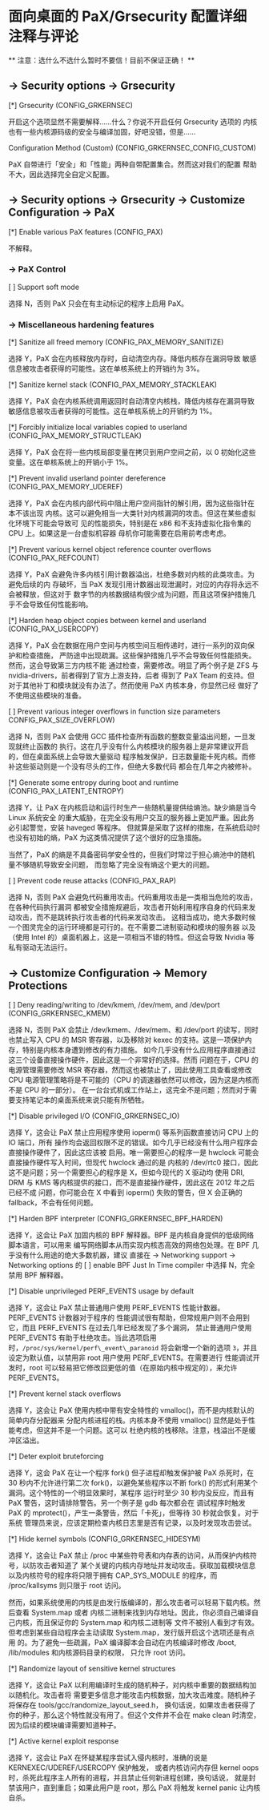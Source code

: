 面向桌面的 PaX/Grsecurity 配置详细注释与评论
==============================================

** 注意：选什么不选什么暂时不要信！目前不保证正确！ **

## → Security options → Grsecurity

[\*] Grsecurity (CONFIG\_GRKERNSEC)

开启这个选项显然不需要解释……什么？你说不开启任何 Grsecurity 选项的
内核也有一些内核源码级的安全与编译加固，好吧没错，但是……

Configuration Method (Custom) (CONFIG\_GRKERNSEC\_CONFIG\_CUSTOM)

PaX 自带进行「安全」和「性能」两种自带配置集合。然而这对我们的配置
帮助不大，因此选择完全自定义配置。

## → Security options → Grsecurity → Customize Configuration → PaX
[\*] Enable various PaX features (CONFIG\_PAX)

不解释。

### → PaX Control
[  ] Support soft mode

选择 N，否则 PaX 只会在有主动标记的程序上启用 PaX。

### → Miscellaneous hardening features
[\*] Sanitize all freed memory (CONFIG\_PAX\_MEMORY\_SANITIZE)

选择 Y，PaX 会在内核释放内存时，自动清空内存。降低内核存在漏洞导致
敏感信息被攻击者获得的可能性。这在单核系统上的开销约为 3%。

[\*] Sanitize kernel stack (CONFIG\_PAX\_MEMORY\_STACKLEAK)

选择 Y，PaX 会在内核系统调用返回时自动清空内核栈，降低内核存在漏洞导致
敏感信息被攻击者获得的可能性。这在单核系统上的开销约为 1%。

[\*] Forcibly initialize local variables copied to userland (CONFIG\_PAX\_MEMORY\_STRUCTLEAK)

选择 Y，PaX 会在将一些内核局部变量在拷贝到用户空间之前，以 0 初始化这些
变量。这在单核系统上的开销小于 1%。

[\*] Prevent invalid userland pointer dereference (CONFIG\_PAX\_MEMORY\_UDEREF)

选择 Y，PaX 会在内核内部代码中阻止用户空间指针的解引用，因为这些指针在本不该出现
内核。这可以避免相当一大类针对内核漏洞的攻击。但这在某些虚拟化环境下可能会导致可
见的性能损失，特别是在 x86 和不支持虚拟化指令集的 CPU 上。如果这是一台虚拟机容器
母机你可能需要在启用前考虑考虑。

[\*] Prevent various kernel object reference counter overflows (CONFIG\_PAX\_REFCOUNT)

选择 Y，PaX 会避免许多内核引用计数器溢出，杜绝多数对内核的此类攻击。为避免后续的内
存破坏，当 PaX 发现引用计数器出现泄漏时，对应的内存将永远不会被释放，但这对于
数字节的内核数据结构很少成为问题，而且这项保护措施几乎不会导致任何性能影响。

[\*] Harden heap object copies between kernel and userland (CONFIG\_PAX\_USERCOPY)

选择 Y，PaX 会在数据在用户空间与内核空间互相传递时，进行一系列的双向保护和检查措施，
严防途中出现疏漏。这些保护措施几乎不会导致任何性能损失。然而，这会导致第三方内核不能
通过检查，需要修改。明显了两个例子是 ZFS 与 nvidia-drivers，前者得到了官方上游支持，后者
得到了 PaX Team 的支持。但对于其他补丁和模块就没有办法了。然而使用 PaX 内核本身，你显然已经
做好了不使用这些模块的准备。

[  ] Prevent various integer overflows in function size parameters CONFIG\_PAX\_SIZE\_OVERFLOW)

选择 N，否则 PaX 会使用 GCC 插件检查所有函数的整数变量溢出问题，一旦发现就终止函数的
执行。这在几乎没有什么内核模块的服务器上是非常建议开启的，但在桌面系统上会导致大量驱动
程序触发保护，日志数量能卡死内核。而修补这些驱动则是一个没有尽头的工作，但绝大多数代码
都会在几年之内被修补。

[\*] Generate some entropy during boot and runtime (CONFIG\_PAX\_LATENT\_ENTROPY)

选择 Y，让 PaX 在内核启动和运行时生产一些随机量提供给熵池。缺少熵是当今 Linux 系统安全
的重大威胁，在完全没有用户交互的服务器上更加严重。因此务必引起警觉，安装 haveged 等程序。
但就算是采取了这样的措施，在系统启动时也没有初始的熵，PaX 为这类情况提供了这个很好的应急措施。

当然了，PaX 的熵是不具备密码学安全性的，但我们时常过于担心熵池中的随机量不够随机导致安全问题，
而忽略了完全没有熵这个更大的问题。

[  ] Prevent code reuse attacks (CONFIG\_PAX\_RAP)

选择 N，否则 PaX 会避免代码重用攻击。代码重用攻击是一类相当危险的攻击，在各种代码执行漏洞
都被安全措施规避后，攻击者开始利用程序自身的代码来发动攻击，而不是跳转执行攻击者的代码来发动攻击。
这相当成功，绝大多数时候一个图灵完全的运行环境都是可行的。在不需要二进制驱动和模块的服务器
以及（使用 Intel 的）桌面机器上，这是一项相当不错的特性。但这会导致 Nvidia 等私有驱动无法运行。

## → Customize Configuration → Memory Protections

[  ] Deny reading/writing to /dev/kmem, /dev/mem, and /dev/port (CONFIG\_GRKERNSEC\_KMEM)

选择 N，否则 PaX 会禁止 /dev/kmem、/dev/mem、和 /dev/port 的读写，同时也禁止写入 CPU 的
MSR 寄存器，以及移除对 kexec 的支持。这是一项保护内存，特别是内核本身遭到修改的有力措施。
如今几乎没有什么应用程序直接通过这三个设备直接操作硬件，因此这是一个非常好的选择。然而
问题在于，CPU 的电源管理需要修改 MSR 寄存器，然而这也被禁止了，因此使用工具查看或修改
CPU 电源管理策略将是不可能的（CPU 的调速器依然可以修改，因为这是内核而不是 CPU 的一部分）。
在一台台式机或工作站上，这完全不是问题；然而对于需要支持笔记本的桌面系统来说只能有所牺牲。

[\*] Disable privileged I/O (CONFIG\_GRKERNSEC\_IO)

选择 Y，这会让 PaX 禁止应用程序使用 ioperm() 等系列函数直接访问 CPU 上的 IO 端口，所有
操作均会返回权限不足的错误。如今几乎已经没有什么用户程序会直接操作硬件了，因此这应该被
启用。唯一需要担心的程序一是 hwclock 可能会直接操作硬件写入时间，但现代 hwclock 通过的是
内核的 /dev/rtc0 接口，因此这不是问题；另一个需要担心的程序是 X，但如今现代的 X 驱动均
使用 DRI, DRM 与 KMS 等内核提供的接口，而不是直接操作硬件，因此这在 2012 年之后已经不成
问题，你可能会在 X 中看到 ioperm() 失败的警告，但 X 会正确的 fallback，不会有任何问题。

[\*] Harden BPF interpreter (CONFIG\_GRKERNSEC\_BPF\_HARDEN)

选择 Y，这会让 PaX 加固内核的 BPF 解释器。BPF 是内核自身提供的低级网络脚本语言，可以用来
编写网络脚本从而实现内核态高效的网络包处理。在 BPF 几乎没有什么用途的绝大多数机器，建议
直接在 → Networking support → Networking options 的 [  ] enable BPF Just In Time compiler
中选择 N，完全禁用 BPF 解释器。

[\*] Disable unprivileged PERF\_EVENTS usage by default

选择 Y，这会让 PaX 禁止普通用户使用 PERF\_EVENTS 性能计数器。PERF\_EVENTS 计数器对于程序的
性能调试很有帮助，但常规用户则不会用到它，而且 PERF\_EVENTS 在过去几年已经发现了多个漏洞，
禁止普通用户使用 PERF\_EVENTS 有助于杜绝攻击。当此选项启用时，`/proc/sys/kernel/perf\_event\_paranoid`
将会新增一个新的选项 `3`，并且设定为默认值，以禁用非 root 用户使用 PERF\_EVENTS。在需要进行
性能调试开发时，root 可以轻易把它修改回更低的值（在原始内核中规定的），来允许 PERF\_EVENTS。

[\*] Prevent kernel stack overflows

选择 Y，这会让 PaX 使用内核中带有安全特性的 vmalloc()，而不是内核默认的简单内存分配器来
分配内核进程的栈。内核本身不使用 vmalloc() 显然是处于性能考虑，但这并不是一个问题。这可以
杜绝内核的栈移除。注意，栈溢出不是缓冲区溢出。

[\*] Deter exploit bruteforcing

选择 Y，这会 PaX 在让一个程序 fork() 但子进程却触发保护被 PaX 杀死时，在 30 秒内不允许进行第二次
fork()，以避免某些程序以不断 fork() 的形式利用某个漏洞。这个特性的一个明显效果时，某程序
运行时至少 30 秒内没反应，而且有 PaX 警告，这时请排除警告。另一个例子是 gdb 每次都会在
调试程序时触发 PaX 的 mprotect()，产生一条警告，然后「卡死」，但等待 30 秒就会恢复。对于系统
管理员来说，应该定期检查内核日志里是否有记录，以及时发现攻击尝试。

[\*] Hide kernel symbols (CONFIG\_GRKERNSEC\_HIDESYM)

选择 Y，这会让 PaX 禁止 /proc 中某些符号表和内存表的访问，从而保护内核符号，以防攻击者知道了
某个关键的内核内存地址并发动攻击。获取加载模块信息以及内核符号的程序将只限于拥有 CAP\_SYS\_MODULE
的程序，而 /proc/kallsyms 则只限于 root 访问。

然而，如果系统使用的内核是由发行版编译的，那么攻击者可以轻易下载内核。然后查看 System.map 或者
内核二进制来找到内存地址。因此，你必须自己编译自己内核，而且保证你的 System.map 和内核二进制等
文件不被别人看到才有效。但考虑到某些自动程序会主动读取 System.map，发行版开启这个选项还是有点用
的。为了避免一些疏漏，PaX 编译脚本会自动在内核编译时修改 /boot, /lib/modules 和内核源码目录的权限，
只允许 root 访问。

[\*] Randomize layout of sensitive kernel structures

选择 Y，这会让 PaX 以利用编译时生成的随机种子，对内核中重要的数据结构加以随机化。攻击者将
需要更多信息才能攻击内核数据，加大攻击难度。随机种子将保存在 tools/gcc/randomize\_layout\_seed.h，
换句话说，如果攻击者获得了你的种子，那么这个特性就没有用了。但这个文件并不会在 make clean 时清空，
因为后续的模块编译需要知道种子。

[\*] Active kernel exploit response

选择 Y，这会让 PaX 在怀疑某程序尝试入侵内核时，准确的说是 KERNEXEC/UDEREF/USERCOPY 保护触发，
或者内核访问内存但 kernel oops 时，杀死此程序主人所有的进程，并且禁止任何新进程创建，换句话说，
就是封禁该用户，直到重启；如果此用户是 root，那么 PaX 将触发 kernel panic 让内核自杀。
